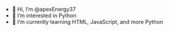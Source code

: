 - 👋 Hi, I’m @apexEnergy37
- 👀 I’m interested in Python
- 🌱 I’m currently learning HTML, JavaScript, and more Python

<!---
apexEnergy37/apexEnergy37 is ✨ special ✨ .

